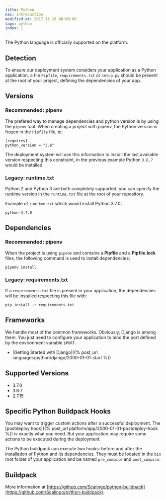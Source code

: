 ```yaml
---
title: Python
nav: Introduction
modified_at: 2017-11-16 00:00:00
tags: python
index: 1
---
```


The Python language is officially supported on the platform.

## Detection

To ensure our deployment system considers your application as a Python
application, a file `Pipfile`, `requirements.txt` or `setup.py` should be
present at the root of your project, defining the dependencies of your app.

## Versions

### Recommended: pipenv

The prefered way to manage dependencies and python version is by using the
`pipenv` tool. When creating a project with pipenv, the Python version is
frozen in the `Pipfile` file, ie:

```
[requires]
python_version = "3.6"
```

The deployment system will use this information to install the last available
version respecting this constraint, in the previous example Python `3.6.7`
would be installed.

### Legacy: runtime.txt

Python 2 and Python 3 are both completely supported, you can specify the
runtime version in the `runtime.txt` file at the root of your repository.

Example of `runtime.txt` which would install Python 3.7.0:

```text
python-3.7.0
```

## Dependencies

### Recommended: pipenv

When the project is using `pipenv` and contains a **Pipfile** and a
**Pipfile.lock** files, the following command is used to install dependencies:

```
pipenv install
```

### Legacy: requirements.txt

If a `requirements.txt` file is present in your application, the dependencies
will be installed respecting this file with:

```
pip install -r requirements.txt
```

## Frameworks

We handle most of the common frameworks. Obviously, Django is among them. You just need to
configure your application to bind the port defined by the environment variable `$PORT`.

* [Getting Started with Django]({% post_url languages/python/django/2000-01-01-start %})

## Supported Versions

* 3.7.0
* 3.6.7
* 2.7.15

## Specific Python Buildpack Hooks

You may want to trigger custom actions after a successful deployment. The [postdeploy hook]({%
post_url platform/app/2000-01-01-postdeploy-hook %}) is exactly what you need. But your
application may require some actions to be executed during the deployment.

The Python buildpack can execute two hooks: before and after the installation of Python and its
dependencies. They must be located in the `bin` root folder of your application and be named
`pre_compile` and `post_compile`.

## Buildpack

More information at
[https://github.com/Scalingo/python-buildpack](https://github.com/Scalingo/python-buildpack).
